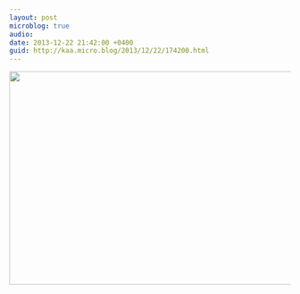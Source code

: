 ```yaml
---
layout: post
microblog: true
audio: 
date: 2013-12-22 21:42:00 +0400
guid: http://kaa.micro.blog/2013/12/22/174200.html
---
```

<img src="http://www.kaa.bz/uploads/2018/d8218c13c1.jpg" alt="" width="840" height="382" class="alignnone size-full wp-image-971" />
